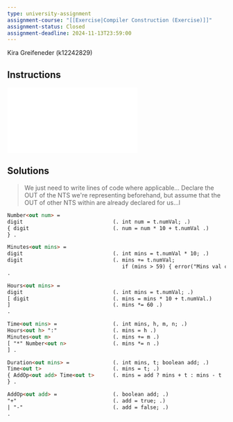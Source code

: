 ```yaml
---
type: university-assignment
assignment-course: "[[Exercise|Compiler Construction (Exercise)]]"
assignment-status: Closed
assignment-deadline: 2024-11-13T23:59:00
---
```

Kira Greifeneder (k12242829)
## Instructions
![](_attachments/UE-T-3.pdf)
## Solutions
>We just need to write lines of code where applicable... Declare the OUT of the NTS we're representing beforehand, but assume that the OUT of other NTS within are already declared for us...l
```html
Number<out num> =    
digit                             (. int num = t.numVal; .)
{ digit                           (. num = num * 10 + t.numVal .)
} .                 

Minutes<out mins> =   
digit                             (. int mins = t.numVal * 10; .)
digit                             (. mins += t.numVal; 
                                     if (mins > 59) { error("Mins val cannot be greater than 59."); } .)
.

Hours<out mins> =                  
digit                             (. int mins = t.numVal; .)
[ digit                           (. mins = mins * 10 + t.numVal.)
]                                 (. mins *= 60 .)
.

Time<out mins> =                  (. int mins, h, m, n; .)
Hours<out h> ":"                  (. mins = h .)
Minutes<out m>                    (. mins += m .)
[ "*" Number<out n>               (. mins *= n .)
] .

Duration<out mins> =              (. int mins, t; boolean add; .)
Time<out t>                       (. mins = t; .)
{ AddOp<out add> Time<out t>      (. mins = add ? mins + t : mins - t .)
} .

AddOp<out add> =                  (. boolean add; .)
"+"                               (. add = true; .)
| "-"                             (. add = false; .)
.
```
